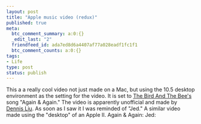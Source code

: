 ```yaml
---
layout: post
title: "Apple music video (redux)"
published: true
meta:
  btc_comment_summary: a:0:{}
  _edit_last: "2"
  friendfeed_id: ada7ed8d6a4407af77a028eadf1fc1f1
  btc_comment_counts: a:0:{}
tags:
- Life
type: post
status: publish
---
```

This a a really cool video not just made on a Mac, but using the 10.5 desktop environment as the setting for the video. It is set to [The Bird And The Bee's](http://www.thebirdandthebee.com/) song "Again & Again." The video is apparently unofficial and made by [Dennis Liu](http://www.dennisaliu.com/). As soon as I saw it I was reminded of "Jed." A similar video made using the "desktop" of an Apple II. Again & Again:  Jed:

